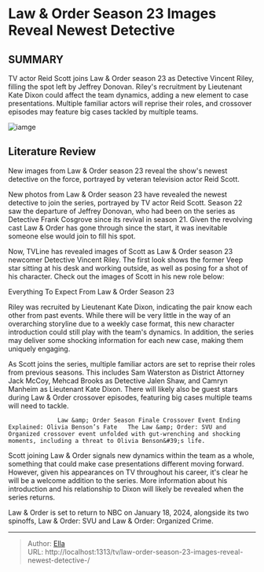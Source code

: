# Law &amp; Order Season 23 Images Reveal Newest Detective 


## SUMMARY 



  TV actor Reid Scott joins Law &amp; Order season 23 as Detective Vincent Riley, filling the spot left by Jeffrey Donovan.   Riley&#39;s recruitment by Lieutenant Kate Dixon could affect the team dynamics, adding a new element to case presentations.   Multiple familiar actors will reprise their roles, and crossover episodes may feature big cases tackled by multiple teams.  

![iamge](https://static1.srcdn.com/wordpress/wp-content/uploads/2024/01/mccoy-on-law-and-order-1.jpg)

## Literature Review
New images from Law &amp; Order season 23 reveal the show&#39;s newest detective on the force, portrayed by veteran television actor Reid Scott.




New photos from Law &amp; Order season 23 have revealed the newest detective to join the series, portrayed by TV actor Reid Scott. Season 22 saw the departure of Jeffrey Donovan, who had been on the series as Detective Frank Cosgrove since its revival in season 21. Given the revolving cast Law &amp; Order has gone through since the start, it was inevitable someone else would join to fill his spot.




Now, TVLine has revealed images of Scott as Law &amp; Order season 23 newcomer Detective Vincent Riley. The first look shows the former Veep star sitting at his desk and working outside, as well as posing for a shot of his character. Check out the images of Scott in his new role below:

         


 Everything To Expect From Law &amp; Order Season 23 
          

Riley was recruited by Lieutenant Kate Dixon, indicating the pair know each other from past events. While there will be very little in the way of an overarching storyline due to a weekly case format, this new character introduction could still play with the team&#39;s dynamics. In addition, the series may deliver some shocking information for each new case, making them uniquely engaging.




As Scott joins the series, multiple familiar actors are set to reprise their roles from previous seasons. This includes Sam Waterston as District Attorney Jack McCoy, Mehcad Brooks as Detective Jalen Shaw, and Camryn Manheim as Lieutenant Kate Dixon. There will likely also be guest stars during Law &amp; Order crossover episodes, featuring big cases multiple teams will need to tackle.

                  Law &amp; Order Season Finale Crossover Event Ending Explained: Olivia Benson’s Fate   The Law &amp; Order: SVU and Organized crossover event unfolded with gut-wrenching and shocking moments, including a threat to Olivia Benson&#39;s life.    

Scott joining Law &amp; Order signals new dynamics within the team as a whole, something that could make case presentations different moving forward. However, given his appearances on TV throughout his career, it&#39;s clear he will be a welcome addition to the series. More information about his introduction and his relationship to Dixon will likely be revealed when the series returns.






Law &amp; Order is set to return to NBC on January 18, 2024, alongside its two spinoffs, Law &amp; Order: SVU and Law &amp; Order: Organized Crime.






---

> Author: [Ella](https://instagram.hk.cn/)  
> URL: http://localhost:1313/tv/law-order-season-23-images-reveal-newest-detective-/  

